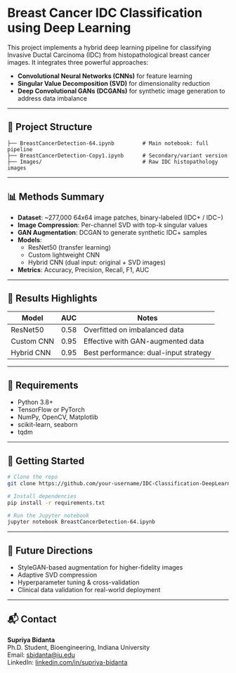 # Breast Cancer IDC Classification using Deep Learning

This project implements a hybrid deep learning pipeline for classifying Invasive Ductal Carcinoma (IDC) from histopathological breast cancer images. It integrates three powerful approaches:

- **Convolutional Neural Networks (CNNs)** for feature learning
- **Singular Value Decomposition (SVD)** for dimensionality reduction
- **Deep Convolutional GANs (DCGANs)** for synthetic image generation to address data imbalance

---

## 📁 Project Structure

```
├── BreastCancerDetection-64.ipynb         # Main notebook: full pipeline
├── BreastCancerDetection-Copy1.ipynb      # Secondary/variant version
├── Images/                                # Raw IDC histopathology images
```

---

## 📊 Methods Summary

- **Dataset**: ~277,000 64x64 image patches, binary-labeled (IDC+ / IDC−)
- **Image Compression**: Per-channel SVD with top-k singular values
- **GAN Augmentation**: DCGAN to generate synthetic IDC+ samples
- **Models**:
  - ResNet50 (transfer learning)
  - Custom lightweight CNN
  - Hybrid CNN (dual input: original + SVD images)
- **Metrics**: Accuracy, Precision, Recall, F1, AUC

---

## 🧪 Results Highlights

| Model           | AUC   | Notes                                  |
|----------------|-------|----------------------------------------|
| ResNet50        | 0.58  | Overfitted on imbalanced data          |
| Custom CNN      | 0.95  | Effective with GAN-augmented data      |
| Hybrid CNN      | 0.95  | Best performance: dual-input strategy  |

---

## 🔧 Requirements

- Python 3.8+
- TensorFlow or PyTorch
- NumPy, OpenCV, Matplotlib
- scikit-learn, seaborn
- tqdm

---

## 🚀 Getting Started

```bash
# Clone the repo
git clone https://github.com/your-username/IDC-Classification-DeepLearning.git

# Install dependencies
pip install -r requirements.txt

# Run the Jupyter notebook
jupyter notebook BreastCancerDetection-64.ipynb
```

---

## 📌 Future Directions

- StyleGAN-based augmentation for higher-fidelity images
- Adaptive SVD compression
- Hyperparameter tuning & cross-validation
- Clinical data validation for real-world deployment

---

## 📬 Contact

**Supriya Bidanta**  
Ph.D. Student, Bioengineering, Indiana University  
Email: sbidanta@iu.edu  
LinkedIn: [linkedin.com/in/supriya-bidanta](https://www.linkedin.com/in/supriya-bidanta/)

